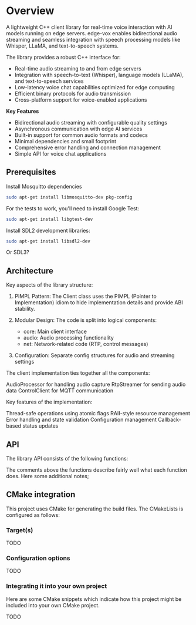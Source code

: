 # Overview

A lightweight C++ client library for real-time voice interaction with AI models running on edge servers. edge-vox enables bidirectional audio streaming and seamless integration with speech processing models like Whisper, LLaMA, and text-to-speech systems.

The library provides a robust C++ interface for:
- Real-time audio streaming to and from edge servers
- Integration with speech-to-text (Whisper), language models (LLaMA), and text-to-speech services
- Low-latency voice chat capabilities optimized for edge computing
- Efficient binary protocols for audio transmission
- Cross-platform support for voice-enabled applications

**Key Features**
- Bidirectional audio streaming with configurable quality settings
- Asynchronous communication with edge AI services
- Built-in support for common audio formats and codecs
- Minimal dependencies and small footprint
- Comprehensive error handling and connection management
- Simple API for voice chat applications

## Prerequisites
<!-- 
Install Mosquitto MQTT Broker on Ubuntu 24.04

```console
sudo apt install -y mosquitto
```  -->

<!-- Install and Test the Mosquitto Clients

```console
sudo apt install -y mosquitto-clients
``` -->

Install Mosquitto dependencies

```bash
sudo apt-get install libmosquitto-dev pkg-config
```

For the tests to work, you'll need to install Google Test:

```bash
sudo apt-get install libgtest-dev
```

Install SDL2 development libraries:

```bash
sudo apt-get install libsdl2-dev
```

Or SDL3?

## Architecture

Key aspects of the library structure:

1. PIMPL Pattern: The Client class uses the PIMPL (Pointer to Implementation) idiom to hide implementation details and provide ABI stability.

2. Modular Design: The code is split into logical components:
    - core: Main client interface
    - audio: Audio processing functionality
    - net: Network-related code (RTP, control messages)

3. Configuration: Separate config structures for audio and streaming settings


The client implementation ties together all the components:

AudioProcessor for handling audio capture
RtpStreamer for sending audio data
ControlClient for MQTT communication

Key features of the implementation:

Thread-safe operations using atomic flags
RAII-style resource management
Error handling and state validation
Configuration management
Callback-based status updates

## API
The library API consists of the following functions:
<!-- ```cpp
namespace CLFML::LOWWI {

/**
 * @brief The user-provided struct which provides the classifier model settings
 * @param phrase The model identifier which get's passed into the callback function when triggered.
 * @param model_path The classifier model path
 * @param cbfunc Function pointer to a callback function that get's called when wakeword is triggered
 * @param cb_arg Additional function argument that get's passed in the callback when wakeword is triggered
 *               (void pointer)
 * @param refractory The negative feedback on activation, when activated this factor makes the debouncing work :)
 *                   Increasing it gives a higher negative bounty, thus dampening any further activations.
 *                   (Default = 20)
 *
 * @param threshold The threshold determines whether model confidence is worth acting on (default = 0.5f)
 * @param min_activations Number of activations the model should have to be considered detected
 *                       (Default = 5, but depends on how well the model is trained and how easy to detect)
 *                       (It's like a debouncing system)
 */
struct Lowwi_word_t
{
    std::string phrase = "";
    std::filesystem::path model_path = std::filesystem::path("");
    std::function<void(Lowwi_ctx_t, std::shared_ptr<void>)> cbfunc = nullptr;
    std::shared_ptr<void> cb_arg = nullptr;
    int refractory = 20;
    float threshold = 0.5f;
    uint8_t min_activations = 5;
    uint8_t debug = false;
};

/**
* @brief Add new wakeword to detection runtime
* @param lowwi_word Struct with the properties 
*                   of the to be added wakeword
*/
void Lowwi::add_wakeword(const Lowwi_word_t& lowwi_word);

/**
* @brief Remove wakeword from detection runtime
* @param model_path Model path of the to be removed wakeword
*/
void remove_wakeword(std::filesystem::path model_path);

/**
* @brief Runs wakeword detection runtime on audio samples
* @param audio_samples Audio samples to parse
*/
void Lowwi::run(const std::vector<float> &audio_samples);
}
``` -->
The comments above the functions describe fairly well what each function does. Here some additional notes;

## CMake integration
This project uses CMake for generating the build files. The CMakeLists is configured as follows:

### Target(s)
TODO
<!-- The main target defined in the CMakeLists is the `Lowwi` target. **As this will not be the only library released under the CLFML organisation, we chose to namespace it and call it `CLFML::Lowwi`**. 

Other targets which are defined in the CMake files of this project are the Unit tests. -->


### Configuration options
TODO
<!-- Some of the configuration options which can be used to generate the CMake project are:

- `CLFML_FACE_DETECTOR_BUILD_EXAMPLE_PROJECTS`; Build example projects (fragment & mic demo) (Default=ON, *only when project is not part of other project) -->


### Integrating it into your own project
Here are some CMake snippets which indicate how this project might be included into your own CMake project.

TODO

<!-- !!! example "Automatically fetching from GitHub"
    CPU only:
    ```cmake
    include(FetchContent)

    FetchContent_Declare(
     Lowwi
     GIT_REPOSITORY https://github.com/CLFML/lowwi.git
     GIT_TAG        main
    )
    FetchContent_MakeAvailable(Lowwi)

    ...

    target_link_libraries(YOUR_MAIN_EXECUTABLE_NAME CLFML::Lowwi)
    ```

!!! example "Manually using add_subdirectory"
    First make sure that this library is cloned into the project directory!
        CPU only:
    ```cmake
    add_subdirectory(lowwi)
    ...

    target_link_libraries(YOUR_MAIN_EXECUTABLE_NAME CLFML::Lowwi)
    ``` -->
